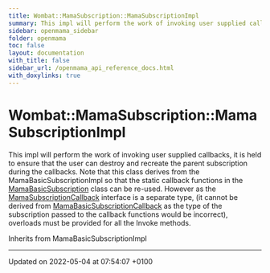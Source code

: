 ```yaml
---
title: Wombat::MamaSubscription::MamaSubscriptionImpl
summary: This impl will perform the work of invoking user supplied callbacks, it is held to ensure that the user can destroy and recreate the parent subscription during the callbacks. Note that this class derives from the MamaBasicSubscriptionImpl so that the static callback functions in the MamaBasicSubscription class can be re-used. However as the MamaSubscriptionCallback interface is a separate type, (it cannot be derived from MamaBasicSubscriptionCallback as the type of the subscription passed to the callback functions would be incorrect), overloads must be provided for all the Invoke methods. 
sidebar: openmama_sidebar
folder: openmama
toc: false
layout: documentation
with_title: false
sidebar_url: /openmama_api_reference_docs.html
with_doxylinks: true
---
```


# Wombat::MamaSubscription::MamaSubscriptionImpl



This impl will perform the work of invoking user supplied callbacks, it is held to ensure that the user can destroy and recreate the parent subscription during the callbacks. Note that this class derives from the MamaBasicSubscriptionImpl so that the static callback functions in the [MamaBasicSubscription](classWombat_1_1MamaBasicSubscription.html) class can be re-used. However as the [MamaSubscriptionCallback]() interface is a separate type, (it cannot be derived from [MamaBasicSubscriptionCallback](interfaceWombat_1_1MamaBasicSubscriptionCallback.html) as the type of the subscription passed to the callback functions would be incorrect), overloads must be provided for all the Invoke methods. 

Inherits from MamaBasicSubscriptionImpl

-------------------------------

Updated on 2022-05-04 at 07:54:07 +0100